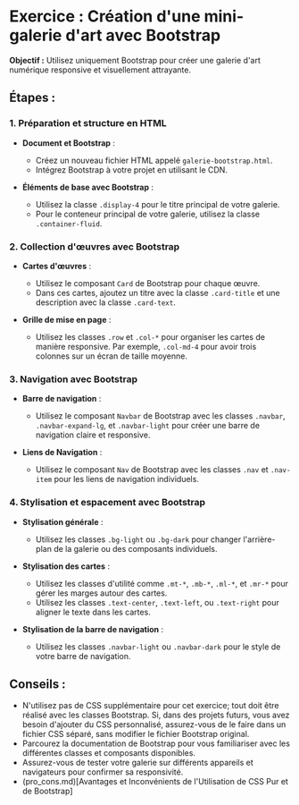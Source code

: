 # Exercice : Création d'une mini-galerie d'art avec Bootstrap

**Objectif :** Utilisez uniquement Bootstrap pour créer une galerie d'art numérique responsive et visuellement attrayante.

## Étapes :

### 1. Préparation et structure en HTML

- **Document et Bootstrap** :
  - Créez un nouveau fichier HTML appelé `galerie-bootstrap.html`.
  - Intégrez Bootstrap à votre projet en utilisant le CDN.
  
- **Éléments de base avec Bootstrap** :
  - Utilisez la classe `.display-4` pour le titre principal de votre galerie.
  - Pour le conteneur principal de votre galerie, utilisez la classe `.container-fluid`.

### 2. Collection d'œuvres avec Bootstrap

- **Cartes d'œuvres** :
  - Utilisez le composant `Card` de Bootstrap pour chaque œuvre. 
  - Dans ces cartes, ajoutez un titre avec la classe `.card-title` et une description avec la classe `.card-text`.
  
- **Grille de mise en page** :
  - Utilisez les classes `.row` et `.col-*` pour organiser les cartes de manière responsive. Par exemple, `.col-md-4` pour avoir trois colonnes sur un écran de taille moyenne.

### 3. Navigation avec Bootstrap

- **Barre de navigation** :
  - Utilisez le composant `Navbar` de Bootstrap avec les classes `.navbar`, `.navbar-expand-lg`, et `.navbar-light` pour créer une barre de navigation claire et responsive.
  
- **Liens de Navigation** :
  - Utilisez le composant `Nav` de Bootstrap avec les classes `.nav` et `.nav-item` pour les liens de navigation individuels.

### 4. Stylisation et espacement avec Bootstrap

- **Stylisation générale** :
  - Utilisez les classes `.bg-light` ou `.bg-dark` pour changer l'arrière-plan de la galerie ou des composants individuels.
  
- **Stylisation des cartes** :
  - Utilisez les classes d'utilité comme `.mt-*`, `.mb-*`, `.ml-*`, et `.mr-*` pour gérer les marges autour des cartes.
  - Utilisez les classes `.text-center`, `.text-left`, ou `.text-right` pour aligner le texte dans les cartes.
  
- **Stylisation de la barre de navigation** :
  - Utilisez les classes `.navbar-light` ou `.navbar-dark` pour le style de votre barre de navigation.

## Conseils :

- N'utilisez pas de CSS supplémentaire pour cet exercice; tout doit être réalisé avec les classes Bootstrap. Si, dans des projets futurs, vous avez besoin d'ajouter du CSS personnalisé, assurez-vous de le faire dans un fichier CSS séparé, sans modifier le fichier Bootstrap original.
- Parcourez la documentation de Bootstrap pour vous familiariser avec les différentes classes et composants disponibles.
- Assurez-vous de tester votre galerie sur différents appareils et navigateurs pour confirmer sa responsivité.
- (pro_cons.md)[Avantages et Inconvénients de l'Utilisation de CSS Pur et de Bootstrap]
